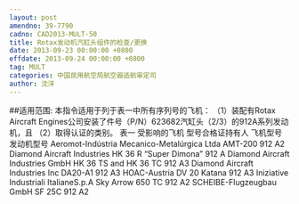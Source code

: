 ```yaml
---
layout: post
amendno: 39-7790
cadno: CAD2013-MULT-50
title: Rotax发动机汽缸头组件的检查/更换
date: 2013-09-23 00:00:00 +0800
effdate: 2013-09-24 00:00:00 +0800
tag: MULT
categories: 中国民用航空局航空器适航审定司
author: 沈洋
---
```


##适用范围:
本指令适用于列于表一中所有序列号的飞机：
（1）装配有Rotax Aircraft Engines公司安装了件号（P/N）623682汽缸头（2/3）的912A系列发动机，且
（2）取得认证的类别。 表一 受影响的飞机
型号合格证持有人  飞机型号  发动机型号
Aeromot-Indústria Mecanico-Metalúrgica Ltda  AMT-200  912 A2
Diamond Aircraft Industries  HK 36 R “Super Dimona”  912 A
Diamond Aircraft Industries GmbH  HK 36 TS and HK 36 TC  912 A3
Diamond Aircraft Industries Inc  DA20-A1  912 A3
HOAC-Austria  DV 20 Katana  912 A3
Iniziative Industriali ItalianeS.p.A  Sky Arrow 650 TC  912 A2
SCHEIBE-Flugzeugbau GmbH  SF 25C  912 A2

